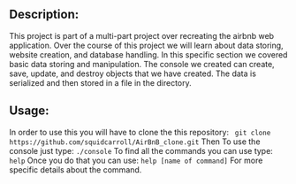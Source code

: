 ## Description:
This project is part of a multi-part project over recreating the airbnb web application. Over the course of this project we will learn about data storing, website creation, and database handling. In this specific section we covered basic data storing and manipulation. The console we created can create, save, update, and destroy objects that we have created. The data is serialized and then stored in a file in the directory.

## Usage:
In order to use this you will have to clone the this repository:
` git clone https://github.com/squidcarroll/AirBnB_clone.git`
Then To use the console just type:
` ./console `
To find all the commands you can use type:
` help `
Once you do that you can use:
` help [name of command] `
For more specific details about the command.

